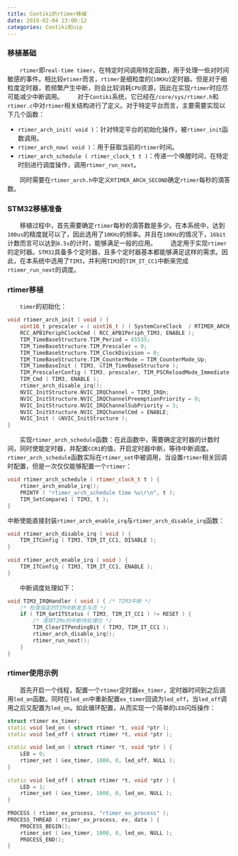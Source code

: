 ```yaml
---
title: Contiki的rtimer移植
date: 2019-02-04 23:00:12
categories: Contiki和uip
---
```

### 移植基础

&emsp;&emsp;`rtimer`即`real-time timer`，在特定时间调用特定函数，用于处理一些对时间敏感的事件。相比较`etimer`而言，`rtimer`是细粒度的(`10KHz`)定时器。但是对于细粒度定时器，若频繁产生中断，则会比较消耗`CPU`资源，因此在实现`rtimer`时应尽可能减少中断调用。
&emsp;&emsp;对于`Contiki`系统，它已经在`/core/sys/rtimer.h`和`rtimer.c`中对`rtimer`相关结构进行了定义。对于特定平台而言，主要需要实现以下几个函数：

- `rtimer_arch_init( void )`：针对特定平台的初始化操作，被`rtimer_init`函数调用。
- `rtimer_arch_now( void )`：用于获取当前的`rtimer`时间。
- `rtimer_arch_schedule ( rtimer_clock_t t )`：传递一个唤醒时间，在特定时刻进行调度操作，调用`rtimer_run_next`。

&emsp;&emsp;同时需要在`rtimer_arch.h`中定义`RTIMER_ARCH_SECOND`确定`rtimer`每秒的滴答数。

### STM32移植准备

&emsp;&emsp;移植过程中，首先需要确定`rtimer`每秒的滴答数是多少。在本系统中，达到`100us`的精度就可以了，因此选用了`10KHz`的频率。并且在`10KHz`的情况下，`16bit`计数而言可以达到`6.5s`的计时，能够满足一般的应用。
&emsp;&emsp;选定用于实现`rtimer`的定时器。`STM32`具备多个定时器，且多个定时器基本都能够满足这样的需求。因此，在本系统中选用了`TIM3`，并利用`TIM3`的`TIM_IT_CC1`中断来完成`rtiemr_run_next`的调度。

### rtimer移植

&emsp;&emsp;`timer`的初始化：

``` cpp
void rtimer_arch_init ( void ) {
    uint16_t prescaler = ( uint16_t ) ( SystemCoreClock  / RTIMER_ARCH_SECOND ) - 1;
    RCC_APB1PeriphClockCmd ( RCC_APB1Periph_TIM3, ENABLE );
    TIM_TimeBaseStructure.TIM_Period = 65535;
    TIM_TimeBaseStructure.TIM_Prescaler = 0;
    TIM_TimeBaseStructure.TIM_ClockDivision = 0;
    TIM_TimeBaseStructure.TIM_CounterMode = TIM_CounterMode_Up;  
    TIM_TimeBaseInit ( TIM3, &TIM_TimeBaseStructure );
    TIM_PrescalerConfig ( TIM3, prescaler, TIM_PSCReloadMode_Immediate );
    TIM_Cmd ( TIM3, ENABLE );
    rtimer_arch_disable_irq();
    NVIC_InitStructure.NVIC_IRQChannel = TIM3_IRQn;
    NVIC_InitStructure.NVIC_IRQChannelPreemptionPriority = 0;
    NVIC_InitStructure.NVIC_IRQChannelSubPriority = 3;  
    NVIC_InitStructure.NVIC_IRQChannelCmd = ENABLE;
    NVIC_Init ( &NVIC_InitStructure );
}
```

&emsp;&emsp;实现`rtimer_arch_schedule`函数：在此函数中，需要确定定时器的计数时间，同时使能定时器，并配置`CCR1`的值，开启定时器中断，等待中断调度。`rtimer_arch_schedule`函数实际在`rtimer_set`中被调用，当设置`rtimer`相关回调时配置，但是一次仅仅能够配置一个`rtimer`：

``` cpp
void rtimer_arch_schedule ( rtimer_clock_t t ) {
    rtimer_arch_enable_irq();
    PRINTF ( "rtimer_arch_schedule time %u\r\n", t );
    TIM_SetCompare1 ( TIM3, t );
}
```

中断使能直接封装`rtimer_arch_enable_irq`与`rtimer_arch_disable_irq`函数：

``` cpp
void rtimer_arch_disable_irq ( void ) {
    TIM_ITConfig ( TIM3, TIM_IT_CC1, DISABLE );
}
​
void rtimer_arch_enable_irq ( void ) {
    TIM_ITConfig ( TIM3, TIM_IT_CC1, ENABLE );
}
```

&emsp;&emsp;中断调度处理如下：

``` cpp
void TIM3_IRQHandler ( void ) { /* TIM3中断 */
    /* 检查指定的TIM中断发生与否 */
    if ( TIM_GetITStatus ( TIM3, TIM_IT_CC1 ) != RESET ) {
        /* 清除TIMx的中断待处理位 */
        TIM_ClearITPendingBit ( TIM3, TIM_IT_CC1 );
        rtimer_arch_disable_irq();
        rtimer_run_next();
    }
}
```

### rtimer使用示例

&emsp;&emsp;首先开启一个线程，配置一个`rtimer`定时器`ex_timer`，定时器时间到之后调用`led_on`函数。同时在`led_on`中重新配置`ex_timer`回调为`led_off`，当`led_off`调用之后又配置为`led_on`。如此循环配置，从而实现一个简单的`LED`闪烁操作：

``` cpp
struct rtimer ex_timer;
static void led_on ( struct rtimer *t, void *ptr );
static void led_off ( struct rtimer *t, void *ptr );
​
static void led_on ( struct rtimer *t, void *ptr ) {
    LED = 0;
    rtimer_set ( &ex_timer, 1000, 0, led_off, NULL );
}
​
static void led_off ( struct rtimer *t, void *ptr ) {
    LED = 1;
    rtimer_set ( &ex_timer, 1000, 0, led_on, NULL );
}
​
PROCESS ( rtimer_ex_process, "rtimer_ex_process" );
PROCESS_THREAD ( rtimer_ex_process, ev, data ) {
    PROCESS_BEGIN();
    rtimer_set ( &ex_timer, 1000, 0, led_on, NULL );
    PROCESS_END();
}
```